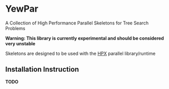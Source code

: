 # YewPar

A Collection of High Performance Parallel Skeletons for Tree Search Problems

**Warning: This library is currently experimental and should be considered very unstable**

Skeletons are designed to be used with
the [HPX](https://github.com/STEllAR-GROUP/hpx) parallel library/runtime

## Installation Instruction

**TODO**
